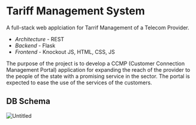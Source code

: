 # Tariff Management System

A full-stack web applciation for Tarrif Management of a Telecom Provider.
- *Architecture* - REST
- *Backend* - Flask
- *Frontend* - Knockout JS, HTML, CSS, JS

The purpose of the project is to develop a CCMP (Customer Connection Management Portal) application for expanding the reach of the provider to the people of the state with a promising service in the sector. The portal is expected to ease the use of the services of the customers.

## DB Schema
![Untitled](https://user-images.githubusercontent.com/43113962/97790387-4fce0400-1bee-11eb-9f91-c7d2391b6760.png)
